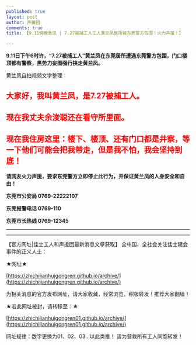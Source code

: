 ```yaml
---
published: true
layout: post
author: 声援团
comments: true
title: 【9.11傍晚急讯 | 7.27被捕工人工人黄兰凤居所被东莞警方包围！火力声援！】

---     
```


**9.11日下午6时许，“7.27被捕工人”黄兰凤在东莞居所遭遇东莞警方包围，门口楼顶都有警察，黑势力妄图强行挟走黄兰凤。**

黄兰凤自拍视频文字整理：

## <font color= 'red'> 大家好，我叫黄兰凤，是7.27被捕工人。 </font> 

## <font color= 'red'> 现在我丈夫余浚聪还在看守所里面。 </font> 

## <font color= 'red'> 现在我住房这里：楼下、楼顶、还有门口都是井察，等一下他们可能会把我带走，但是我不怕，我会坚持到底！</font> 



**请网友火力声援，要求东莞警方立即停止此行为，并保证黄兰凤的人身安全和自由！**

**东莞市公安局 0769-22222107**

**东莞报警电话 0769-110**

**东莞市长热线 0769-12345**

---

---

【官方网址|佳士工人和声援团最新消息文章获取】
全中国、全社会关注佳士建会事件的正义人士：

★网址★

[https://zhichijianhuigongren.github.io/archive/](https://zhichijianhuigongren.github.io/archive/)

为相关消息的官方发布网址，请大家收藏，经常浏览，积极转发！推荐大家翻墙！

★若此网址被封，请转移至：★

[https://zhichijianhuigongren01.github.io/archive/](https://zhichijianhuigongren01.github.io/archive/)

网址规律：数字更换为01、02、03...以此类推！
请为营救所有工人同胞转发！
